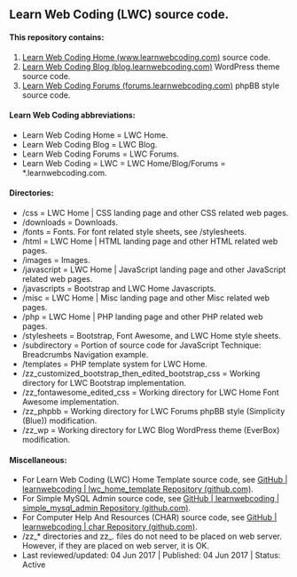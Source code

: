 ## Learn Web Coding (LWC) source code.

#### This repository contains:

1. [Learn Web Coding Home (www.learnwebcoding.com)](http://www.learnwebcoding.com/) source code.
2. [Learn Web Coding Blog (blog.learnwebcoding.com)](http://blog.learnwebcoding.com/) WordPress theme source code.
3. [Learn Web Coding Forums (forums.learnwebcoding.com)](http://forums.learnwebcoding.com/) phpBB style source code.

#### Learn Web Coding abbreviations:

* Learn Web Coding Home = LWC Home.
* Learn Web Coding Blog = LWC Blog.
* Learn Web Coding Forums = LWC Forums.
* Learn Web Coding = LWC = LWC Home/Blog/Forums = *.learnwebcoding.com.

#### Directories:

* /css = LWC Home | CSS landing page and other CSS related web pages.
* /downloads = Downloads.
* /fonts = Fonts. For font related style sheets, see /stylesheets.
* /html = LWC Home | HTML landing page and other HTML related web pages.
* /images = Images.
* /javascript = LWC Home | JavaScript landing page and other JavaScript related web pages.
* /javascripts = Bootstrap and LWC Home Javascripts.
* /misc = LWC Home | Misc landing page and other Misc related web pages.
* /php = LWC Home | PHP landing page and other PHP related web pages.
* /stylesheets = Bootstrap, Font Awesome, and LWC Home style sheets.
* /subdirectory = Portion of source code for JavaScript Technique: Breadcrumbs Navigation example.
* /templates = PHP template system for LWC Home.
* /zz_customized_bootstrap_then_edited_bootstrap_css = Working directory for LWC Bootstrap implementation.
* /zz_fontawesome_edited_css = Working directory for LWC Home Font Awesome implementation.
* /zz_phpbb = Working directory for LWC Forums phpBB style (Simplicity (Blue)) modification.
* /zz_wp = Working directory for LWC Blog WordPress theme (EverBox) modification.

#### Miscellaneous:

* For Learn Web Coding (LWC) Home Template source code, see [GitHub | learnwebcoding | lwc_home_template Repository (github.com)](https://github.com/learnwebcoding/lwc_home_template).
* For Simple MySQL Admin source code, see [GitHub | learnwebcoding | simple_mysql_admin Repository (github.com)](https://github.com/learnwebcoding/simple_mysql_admin).
* For Computer Help And Resources (CHAR) source code, see [GitHub | learnwebcoding | char Repository (github.com)](https://github.com/learnwebcoding/char).
* /zz_* directories and zz_*.* files do not need to be placed on web server. However, if they are placed on web server, it is OK.
* Last reviewed/updated: 04 Jun 2017 | Published: 04 Jun 2017 | Status: Active
